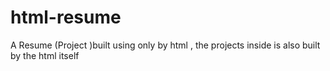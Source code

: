 # html-resume
A Resume (Project )built using only by html , the projects inside  is also built by the html itself
